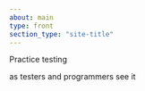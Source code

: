 ```yaml
---
about: main
type: front
section_type: "site-title"
---
```


<section id="etc-collaborate"
         class="b-front"
>
    <div class="b-front__img-collaborate b-img_collaborate b-img_full-sized b-img_parallax b-img b-img_bw">
        <div class="b-img_mobile-bw-wrapper">
        </div>
        <div class="b-img__text-content  b-cta b-cta_bw">
            <p class="b-cta__main">Practice testing</p>
            <p class="b-cta_wrappable"><span class="b-cta__support">as testers and programmers see it</span></p>
        </div>
    </div>
</section>